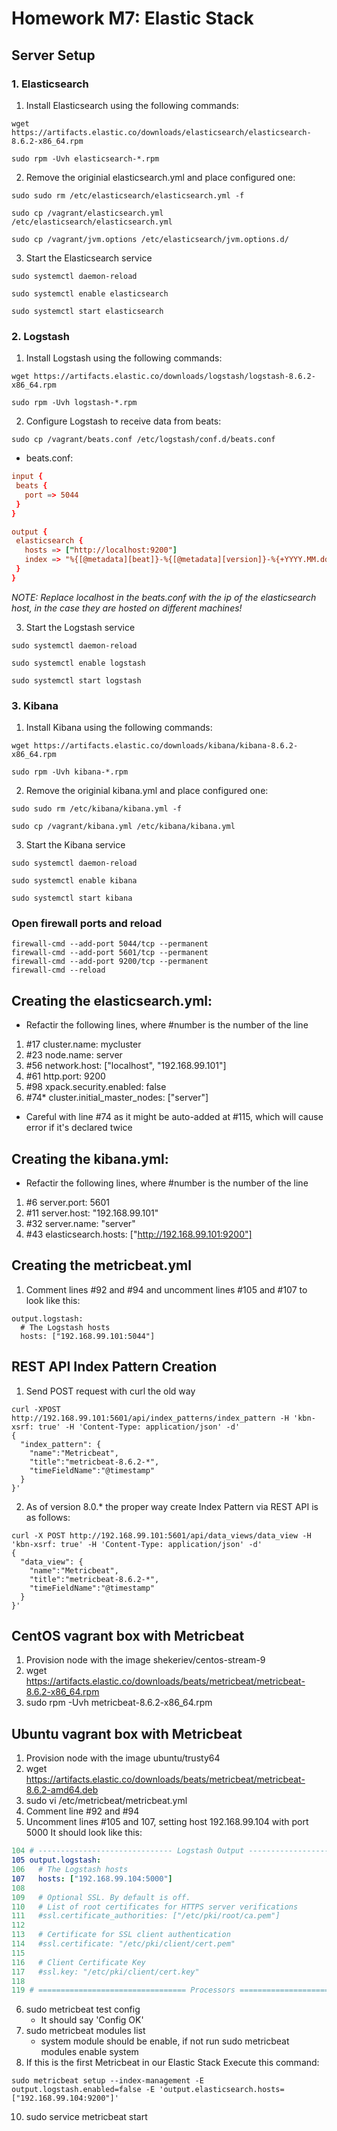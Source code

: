 # Homework M7: Elastic Stack

## Server Setup
### 1. Elasticsearch
1. Install Elasticsearch using the following commands:
``` shell
wget https://artifacts.elastic.co/downloads/elasticsearch/elasticsearch-8.6.2-x86_64.rpm

sudo rpm -Uvh elasticsearch-*.rpm
```

2. Remove the originial elasticsearch.yml and place configured one:
``` shell
sudo sudo rm /etc/elasticsearch/elasticsearch.yml -f

sudo cp /vagrant/elasticsearch.yml /etc/elasticsearch/elasticsearch.yml

sudo cp /vagrant/jvm.options /etc/elasticsearch/jvm.options.d/
```

3. Start the Elasticsearch service
``` shell
sudo systemctl daemon-reload

sudo systemctl enable elasticsearch

sudo systemctl start elasticsearch
```

### 2. Logstash
1. Install Logstash using the following commands:
``` shell
wget https://artifacts.elastic.co/downloads/logstash/logstash-8.6.2-x86_64.rpm

sudo rpm -Uvh logstash-*.rpm
```

2. Configure Logstash to receive data from beats:
``` shell
sudo cp /vagrant/beats.conf /etc/logstash/conf.d/beats.conf
```
 - beats.conf:
 ``` conf
 input {
  beats {
    port => 5044
  }
}

output {
  elasticsearch {
    hosts => ["http://localhost:9200"]
    index => "%{[@metadata][beat]}-%{[@metadata][version]}-%{+YYYY.MM.dd}"
  }
}
 ```
 <i>NOTE: Replace localhost in the beats.conf with the ip of the elasticsearch host, in the case they are hosted on different machines!</i>

3. Start the Logstash service
``` shell
sudo systemctl daemon-reload

sudo systemctl enable logstash

sudo systemctl start logstash
```
### 3. Kibana
1. Install Kibana using the following commands:
``` shell
wget https://artifacts.elastic.co/downloads/kibana/kibana-8.6.2-x86_64.rpm

sudo rpm -Uvh kibana-*.rpm
```

2. Remove the originial kibana.yml and place configured one:
``` shell
sudo sudo rm /etc/kibana/kibana.yml -f

sudo cp /vagrant/kibana.yml /etc/kibana/kibana.yml
```

3. Start the Kibana service
``` shell
sudo systemctl daemon-reload

sudo systemctl enable kibana

sudo systemctl start kibana
```


### Open firewall ports and reload
``` shell
firewall-cmd --add-port 5044/tcp --permanent
firewall-cmd --add-port 5601/tcp --permanent
firewall-cmd --add-port 9200/tcp --permanent
firewall-cmd --reload
```

## Creating the elasticsearch.yml:
* Refactir the following lines, where #number is the number of the line
1. #17 cluster.name: mycluster
2. #23 node.name: server
3. #56 network.host: ["localhost", "192.168.99.101"]
4. #61 http.port: 9200
5. #98 xpack.security.enabled: false
6. #74* cluster.initial_master_nodes: ["server"]
  - Careful with line #74 as it might be auto-added at #115, which will cause error if it's declared twice

## Creating the kibana.yml:
* Refactir the following lines, where #number is the number of the line
1. #6 server.port: 5601
2. #11 server.host: "192.168.99.101"
3. #32 server.name: "server"
4. #43 elasticsearch.hosts: ["http://192.168.99.101:9200"]

## Creating the metricbeat.yml
1. Comment lines #92 and #94 and uncomment lines #105 and #107 to look like this:
``` shell
output.logstash:
  # The Logstash hosts
  hosts: ["192.168.99.101:5044"]
```

## REST API Index Pattern Creation
1. Send POST request with curl the old way
``` shell
curl -XPOST http://192.168.99.101:5601/api/index_patterns/index_pattern -H 'kbn-xsrf: true' -H 'Content-Type: application/json' -d'
{
  "index_pattern": {
    "name":"Metricbeat",
    "title":"metricbeat-8.6.2-*",
    "timeFieldName":"@timestamp"
  }
}'
```
2. As of version 8.0.* the proper way create Index Pattern via REST API is as follows:
``` shell
curl -X POST http://192.168.99.101:5601/api/data_views/data_view -H 'kbn-xsrf: true' -H 'Content-Type: application/json' -d'
{
  "data_view": {
    "name":"Metricbeat",
    "title":"metricbeat-8.6.2-*",
    "timeFieldName":"@timestamp"
  }
}'
```

## CentOS vagrant box with Metricbeat
1. Provision node with the image shekeriev/centos-stream-9
2. wget https://artifacts.elastic.co/downloads/beats/metricbeat/metricbeat-8.6.2-x86_64.rpm
3. sudo rpm -Uvh metricbeat-8.6.2-x86_64.rpm

## Ubuntu vagrant box with Metricbeat
1. Provision node with the image ubuntu/trusty64
2. wget https://artifacts.elastic.co/downloads/beats/metricbeat/metricbeat-8.6.2-amd64.deb
3. sudo vi /etc/metricbeat/metricbeat.yml
4. Comment line #92 and #94
5. Uncomment lines #105 and 107, setting host 192.168.99.104 with port 5000
It should look like this:
``` yml
104 # ------------------------------ Logstash Output -------------------------------
105 output.logstash:
106   # The Logstash hosts
107   hosts: ["192.168.99.104:5000"]
108
109   # Optional SSL. By default is off.
110   # List of root certificates for HTTPS server verifications
111   #ssl.certificate_authorities: ["/etc/pki/root/ca.pem"]
112
113   # Certificate for SSL client authentication
114   #ssl.certificate: "/etc/pki/client/cert.pem"
115
116   # Client Certificate Key
117   #ssl.key: "/etc/pki/client/cert.key"
118
119 # ================================= Processors =================================
```

6. sudo metricbeat test config
    - It should say 'Config OK'
7. sudo metricbeat modules list
    - system module should be enable, if not run sudo metricbeat modules enable system
8. If this is the first Metricbeat in our Elastic Stack Execute this command:
``` shell 
sudo metricbeat setup --index-management -E output.logstash.enabled=false -E 'output.elasticsearch.hosts=["192.168.99.104:9200"]'
```
10. sudo service metricbeat start

